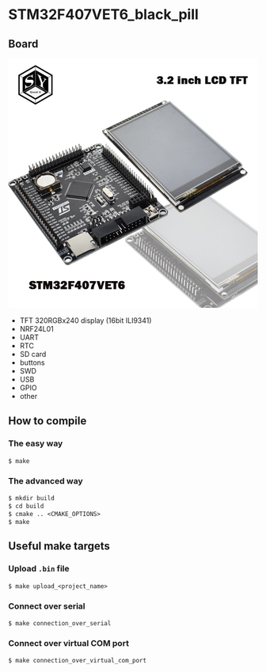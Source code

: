 # STM32F407VET6_black_pill

## Board

![IMAGE OF THE BOARD](https://raw.githubusercontent.com/martinmake/STM32F407VET6_black_pill/master/resources/STM32F407VET6_DEV_BOARD.jpg)

* TFT 320RGBx240 display (16bit ILI9341)
* NRF24L01
* UART
* RTC
* SD card
* buttons
* SWD
* USB
* GPIO
* other

## How to compile

### The easy way

``` console
$ make
```

### The advanced way

``` console
$ mkdir build
$ cd build
$ cmake .. <CMAKE_OPTIONS>
$ make
```

## Useful make targets

### Upload `.bin` file

``` console
$ make upload_<project_name>
```

### Connect over serial

``` console
$ make connection_over_serial
```

### Connect over virtual COM port

``` console
$ make connection_over_virtual_com_port
```
